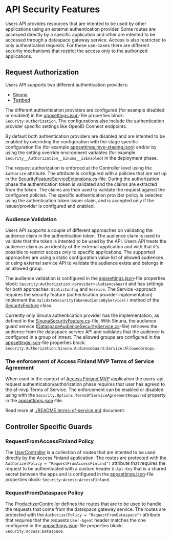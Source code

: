 # API Security Features

Users API provides resources that are intented to be used by other applications using an external authentication provider. Some routes are accessed directly by a specific application and other are intented to be accessed through a dataspace gateway service. Access is also restricted to only authenticated requests. For these use-cases there are different security mechanisms that restrict the access only to the authorized applications. 

## Request Authorization

Users API supports two different authentication providers: 
- [Sinuna](https://sinuna.fi/)
- [Testbed](https://testbed.fi/)

The different authentication providers are configured (for example disabled or enabled) in the [appsettings.json](../VirtualFinland.UserAPI/src/VirtualFinland.UsersAPI/appsettings.json)-file properties block: `Security:Authorization`. The configurations also include the authentication provider specific settings like OpenID Connect endpoints. 

By default both authentication providers are disabled and are intented to be enabled by overriding the configuration with the stage specific configuration file (for example [appsettings.mvp-staging.json](../VirtualFinland.UserAPI/src/VirtualFinland.UsersAPI/appsettings.mvp-staging.json)) and/or by using the setting override environment variables (for example `Security__Authorization__Sinuna__IsEnabled`) in the deployment phase.

The request authorization is enforced at the Controller level using the `Authorize` attribute. The attribute is configured with a policies that are set up in the [SecurityFeatureServiceExtensions.cs](../VirtualFinland.UserAPI/src/VirtualFinland.UsersAPI/Security/Extensions/SecurityFeatureServiceExtensions.cs)-file. During the authorization phase the authentication token is validated and the claims are extracted from the token. The claims are then used to validate the request against the configured policies. The specific authentication provider policy is selected using the authentication token issuer claim, and is accepted only if the issuer/provider is configured and enabled.

### Audience Validation

Users API supports a couple of different approaches on validating the audience claim in the authentication token. The audience claim is used to validate that the token is intented to be used by the API. Users API treats the audience claim as an identity of the external application and with that it's possible to restrict access only to specific applications. The supported approaches are using a static configuration value list of allowed audiences or using external service API to validate the audience exists and belongs in an allowed group.

The audience validation is configured in the [appsettings.json](../VirtualFinland.UserAPI/src/VirtualFinland.UsersAPI/appsettings.json)-file properties block: `Security:Authorization:<provider>:AudienceGuard` and has settings for both approaches: `StaticConfig` and `Service`. The Service -approach requires the security feature (authentication provider implementation) implement the `ValidateSecurityTokenAudienceByService()` method of the [SecurityFeature](../VirtualFinland.UserAPI/src/VirtualFinland.UsersAPI/Security/Features/SecurityFeature.cs) class. 

Currently only Sinuna authentication provider has the implementation, as defined in the [SinunaSecurityFeature.cs](../VirtualFinland.UserAPI/src/VirtualFinland.UsersAPI/Security/Features/SinunaSecurityFeature.cs)-file. With Sinuna, the audience guard service ([DataspaceAudienceSecurityService.cs](../VirtualFinland.UserAPI/src/VirtualFinland.UsersAPI/Helpers/Services/DataspaceAudienceSecurityService.cs)-file) retrieves the audience from the dataspace service API and validates that the audience is configured in a group of intrest. The allowed groups are configured in the [appsettings.json](../VirtualFinland.UserAPI/src/VirtualFinland.UsersAPI/appsettings.json)-file properties block: `Security:Authorization:Sinuna:AudienceGuard:Service:AllowedGroups`.

### The enforcement of Access Finland MVP Terms of Service Agreement

When used in the context of [Access Finland MVP](https://github.com/Virtual-Finland-Development/access-finland) application the users-api request authentication/authorization phase requires that user has agreed to the af-mvp Terms of Service. The enforcement can be enabled or disabled using with the `Security.Options.TermsOfServiceAgreementRequired` property in the [appsettings.json](../VirtualFinland.UserAPI/src/VirtualFinland.UsersAPI/appsettings.json)-file.

Read more at [./README.terms-of-service.md](./README.terms-of-service.md) document.

## Controller Specific Guards

### RequestFromAccessFinland Policy

The [UserController](../VirtualFinland.UserAPI/src/VirtualFinland.UsersAPI/Activities/User/UserController.cs) is a collection of routes that are intented to be used directly by the Access Finland application. The routes are protected with the `Authorize(Policy = "RequestFromAccessFinland")` attribute that requires the request to be authenticated with a custom header `X-Api-Key` that is a shared secret between the apps and is configured in the [appsettings.json](../VirtualFinland.UserAPI/src/VirtualFinland.UsersAPI/appsettings.json)-file properties block: `Security:Access:AccessFinland`.

### RequestFromDataspace Policy

The [ProductizerController](../VirtualFinland.UserAPI/src/VirtualFinland.UsersAPI/Activities/Productizer/ProductizerController.cs) defines the routes that are to be used to handle the requests that come from the dataspace gateway service. The routes are protected with the `Authorize(Policy = "RequestFromDataspace")` attribute that requires that the requests `User-Agent` header matches the one configured in the [appsettings.json](../VirtualFinland.UserAPI/src/VirtualFinland.UsersAPI/appsettings.json)-file properties block: `Security:Access:Dataspace`.
